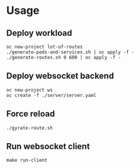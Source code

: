 # Usage

## Deploy workload

    oc new-project lot-of-routes
	./generate-pods-and-services.sh | oc apply -f -
	./generate-routes.sh 0 600 | oc apply -f -

## Deploy websocket backend

	oc new-project ws
    oc create -f ./server/server.yaml

## Force reload

	./gyrate-route.sh

## Run websocket client

	make run-client
